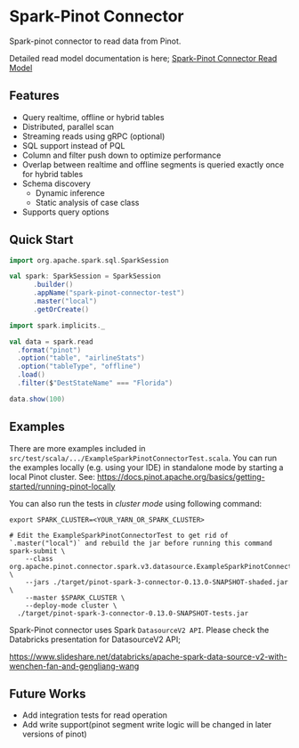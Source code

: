 <!--

    Licensed to the Apache Software Foundation (ASF) under one
    or more contributor license agreements.  See the NOTICE file
    distributed with this work for additional information
    regarding copyright ownership.  The ASF licenses this file
    to you under the Apache License, Version 2.0 (the
    "License"); you may not use this file except in compliance
    with the License.  You may obtain a copy of the License at

      http://www.apache.org/licenses/LICENSE-2.0

    Unless required by applicable law or agreed to in writing,
    software distributed under the License is distributed on an
    "AS IS" BASIS, WITHOUT WARRANTIES OR CONDITIONS OF ANY
    KIND, either express or implied.  See the License for the
    specific language governing permissions and limitations
    under the License.

-->
# Spark-Pinot Connector

Spark-pinot connector to read data from Pinot.

Detailed read model documentation is here; [Spark-Pinot Connector Read Model](documentation/read_model.md)


## Features
- Query realtime, offline or hybrid tables
- Distributed, parallel scan
- Streaming reads using gRPC (optional)
- SQL support instead of PQL
- Column and filter push down to optimize performance
- Overlap between realtime and offline segments is queried exactly once for hybrid tables
- Schema discovery 
  - Dynamic inference
  - Static analysis of case class
- Supports query options

## Quick Start
```scala
import org.apache.spark.sql.SparkSession

val spark: SparkSession = SparkSession
      .builder()
      .appName("spark-pinot-connector-test")
      .master("local")
      .getOrCreate()

import spark.implicits._

val data = spark.read
  .format("pinot")
  .option("table", "airlineStats")
  .option("tableType", "offline")
  .load()
  .filter($"DestStateName" === "Florida")

data.show(100)
```

## Examples

There are more examples included in `src/test/scala/.../ExampleSparkPinotConnectorTest.scala`.
You can run the examples locally (e.g. using your IDE) in standalone mode by starting a local Pinot cluster. See: https://docs.pinot.apache.org/basics/getting-started/running-pinot-locally

You can also run the tests in _cluster mode_ using following command:
```shell
export SPARK_CLUSTER=<YOUR_YARN_OR_SPARK_CLUSTER>

# Edit the ExampleSparkPinotConnectorTest to get rid of `.master("local")` and rebuild the jar before running this command
spark-submit \
    --class org.apache.pinot.connector.spark.v3.datasource.ExampleSparkPinotConnectorTest \
    --jars ./target/pinot-spark-3-connector-0.13.0-SNAPSHOT-shaded.jar \
    --master $SPARK_CLUSTER \
    --deploy-mode cluster \
  ./target/pinot-spark-3-connector-0.13.0-SNAPSHOT-tests.jar
```

Spark-Pinot connector uses Spark `DatasourceV2 API`. Please check the Databricks presentation for DatasourceV2 API;

https://www.slideshare.net/databricks/apache-spark-data-source-v2-with-wenchen-fan-and-gengliang-wang

## Future Works
- Add integration tests for read operation
- Add write support(pinot segment write logic will be changed in later versions of pinot)
